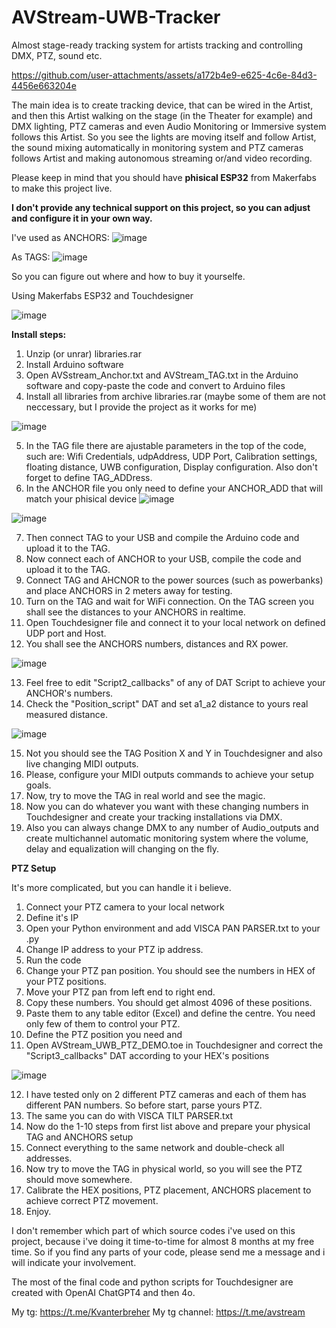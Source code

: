 # AVStream-UWB-Tracker
Almost stage-ready tracking system for artists tracking and controlling DMX, PTZ, sound etc.

https://github.com/user-attachments/assets/a172b4e9-e625-4c6e-84d3-4456e663204e

The main idea is to create tracking device, that can be wired in the Artist, and then this Artist walking on the stage (in the Theater for example) and DMX lighting, PTZ cameras and even Audio Monitoring or Immersive system follows this Artist. So you see the lights are moving itself and follow Artist, the sound mixing automatically in monitoring system and PTZ cameras follows Artist and making autonomous streaming or/and video recording.

Please keep in mind that you should have **phisical ESP32** from Makerfabs to make this project live.

**I don't provide any technical support on this project, so you can adjust and configure it in your own way.**

I've used as ANCHORS:
![image](https://github.com/user-attachments/assets/fb5a7468-4486-4ceb-8390-29fee5c816b5)

As TAGS:
![image](https://github.com/user-attachments/assets/100cfc5a-23b6-4f1b-8020-dc920eb33b4f)

So you can figure out where and how to buy it yourselfe.

Using Makerfabs ESP32 and Touchdesigner

![image](https://github.com/user-attachments/assets/9bab0afb-6995-4125-abd7-b03cafa6ab85)

**Install steps:**

1. Unzip (or unrar) libraries.rar
2. Install Arduino software
3. Open AVSstream_Anchor.txt and AVStream_TAG.txt in the Arduino software and copy-paste the code and convert to Arduino files
4. Install all libraries from archive libraries.rar (maybe some of them are not neccessary, but I provide the project as it works for me)

![image](https://github.com/user-attachments/assets/1638b518-eef1-4bd0-9772-225348c60a62)

5. In the TAG file there are ajustable parameters in the top of the code, such are: Wifi Credentials, udpAddress, UDP Port, Calibration settings, floating distance, UWB configuration, Display configuration. Also don't forget to define TAG_ADDress.
6. In the ANCHOR file you only need to define your ANCHOR_ADD that will match your phisical device
![image](https://github.com/user-attachments/assets/fc1b9137-90b2-45cb-b729-33a5ea438197)

![image](https://github.com/user-attachments/assets/e10a0134-a3dd-436f-8e35-bd6098a6995e)

7. Then connect TAG to your USB and compile the Arduino code and upload it to the TAG.
8. Now connect each of ANCHOR to your USB, compile the code and upload it to the TAG.
9. Connect TAG and AHCNOR to the power sources (such as powerbanks) and place ANCHORS in 2 meters away for testing.
10. Turn on the TAG and wait for WiFi connection. On the TAG screen you shall see the distances to your ANCHORS in realtime.
11. Open Touchdesigner file and connect it to your local network on defined UDP port and Host.
12. You shall see the ANCHORS numbers, distances and RX power.

![image](https://github.com/user-attachments/assets/4739abfd-4ecd-4495-a934-6e80cddb3c12)

13. Feel free to edit "Script2_callbacks" of any of DAT Script to achieve your ANCHOR's numbers.
14. Check the "Position_script" DAT and set a1_a2 distance to yours real measured distance.

![image](https://github.com/user-attachments/assets/57c57ca4-8b32-4dd2-8ecd-f9988319568c)

15. Not you should see the TAG Position X and Y in Touchdesigner and also live changing MIDI outputs.
16. Please, configure your MIDI outputs commands to achieve your setup goals.
17. Now, try to move the TAG in real world and see the magic.
18. Now you can do whatever you want with these changing numbers in Touchdesigner and create your tracking installations via DMX.
19. Also you can always change DMX to any number of Audio_outputs and create multichannel automatic monitoring system where the volume, delay and equalization will changing on the fly.

**PTZ Setup**

It's more complicated, but you can handle it i believe.

1. Connect your PTZ camera to your local network
2. Define it's IP
3. Open your Python environment and add VISCA PAN PARSER.txt to your .py
4. Change IP address to your PTZ ip address.
5. Run the code
6. Change your PTZ pan position. You should see the numbers in HEX of your PTZ positions.
7. Move your PTZ pan from left end to right end.
8. Copy these numbers. You should get almost 4096 of these positions.
9. Paste them to any table editor (Excel) and define the centre. You need only few of them to control your PTZ.
10. Define the PTZ position you need and
11. Open AVStream_UWB_PTZ_DEMO.toe in Touchdesigner and correct the "Script3_callbacks" DAT according to your HEX's positions

![image](https://github.com/user-attachments/assets/8cf95456-80e9-48f0-98d9-3a2dca5a8082)

12. I have tested only on 2 different PTZ cameras and each of them has different PAN numbers. So before start, parse yours PTZ.
13. The same you can do with VISCA TILT PARSER.txt
14. Now do the 1-10 steps from first list above and prepare your physical TAG and ANCHORS setup
15. Connect everything to the same network and double-check all addresses.
16. Now try to move the TAG in physical world, so you will see the PTZ should move somewhere.
17. Calibrate the HEX positions, PTZ placement, ANCHORS placement to achieve correct PTZ movement.
18. Enjoy.

I don't remember which part of which source codes i've used on this project, because i've doing it time-to-time for almost 8 months at my free time. So if you find any parts of your code, please send me a message and i will indicate your involvement.

The most of the final code and python scripts for Touchdesigner are created with OpenAI ChatGPT4 and then 4o.

My tg: https://t.me/Kvanterbreher
My tg channel: https://t.me/avstream

